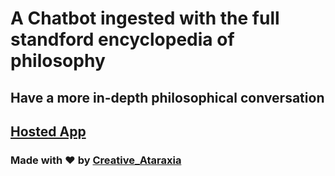 # A Chatbot ingested with the full standford encyclopedia of philosophy

## Have a more in-depth philosophical conversation

## [Hosted App]()

### Made with ❤️ by [Creative_Ataraxia](https://github.com/Creative-Ataraxia?tab=repositories)